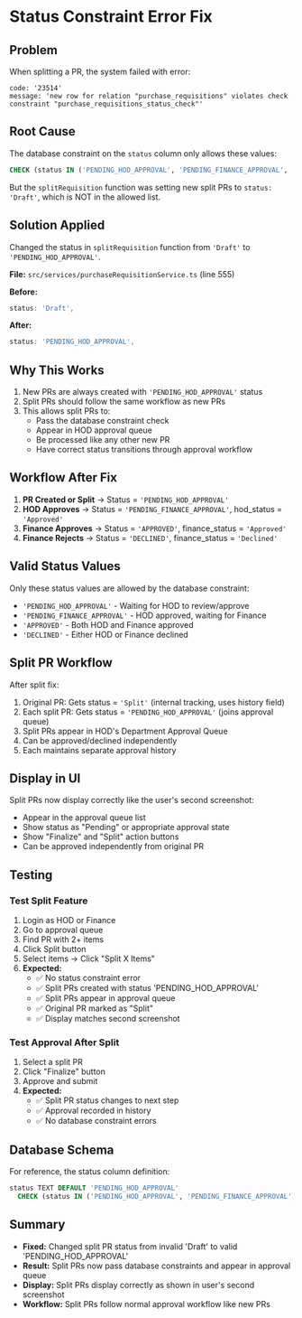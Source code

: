 # Status Constraint Error Fix

## Problem
When splitting a PR, the system failed with error:
```
code: '23514'
message: 'new row for relation "purchase_requisitions" violates check constraint "purchase_requisitions_status_check"'
```

## Root Cause
The database constraint on the `status` column only allows these values:
```sql
CHECK (status IN ('PENDING_HOD_APPROVAL', 'PENDING_FINANCE_APPROVAL', 'APPROVED', 'DECLINED'))
```

But the `splitRequisition` function was setting new split PRs to `status: 'Draft'`, which is NOT in the allowed list.

## Solution Applied
Changed the status in `splitRequisition` function from `'Draft'` to `'PENDING_HOD_APPROVAL'`.

**File:** `src/services/purchaseRequisitionService.ts` (line 555)

**Before:**
```typescript
status: 'Draft',
```

**After:**
```typescript
status: 'PENDING_HOD_APPROVAL',
```

## Why This Works
1. New PRs are always created with `'PENDING_HOD_APPROVAL'` status
2. Split PRs should follow the same workflow as new PRs
3. This allows split PRs to:
   - Pass the database constraint check
   - Appear in HOD approval queue
   - Be processed like any other new PR
   - Have correct status transitions through approval workflow

## Workflow After Fix
1. **PR Created or Split** → Status = `'PENDING_HOD_APPROVAL'`
2. **HOD Approves** → Status = `'PENDING_FINANCE_APPROVAL'`, hod_status = `'Approved'`
3. **Finance Approves** → Status = `'APPROVED'`, finance_status = `'Approved'`
4. **Finance Rejects** → Status = `'DECLINED'`, finance_status = `'Declined'`

## Valid Status Values
Only these status values are allowed by the database constraint:
- `'PENDING_HOD_APPROVAL'` - Waiting for HOD to review/approve
- `'PENDING_FINANCE_APPROVAL'` - HOD approved, waiting for Finance
- `'APPROVED'` - Both HOD and Finance approved
- `'DECLINED'` - Either HOD or Finance declined

## Split PR Workflow
After split fix:
1. Original PR: Gets status = `'Split'` (internal tracking, uses history field)
2. Each split PR: Gets status = `'PENDING_HOD_APPROVAL'` (joins approval queue)
3. Split PRs appear in HOD's Department Approval Queue
4. Can be approved/declined independently
5. Each maintains separate approval history

## Display in UI
Split PRs now display correctly like the user's second screenshot:
- Appear in the approval queue list
- Show status as "Pending" or appropriate approval state
- Show "Finalize" and "Split" action buttons
- Can be approved independently from original PR

## Testing

### Test Split Feature
1. Login as HOD or Finance
2. Go to approval queue
3. Find PR with 2+ items
4. Click Split button
5. Select items → Click "Split X Items"
6. **Expected:** 
   - ✅ No status constraint error
   - ✅ Split PRs created with status 'PENDING_HOD_APPROVAL'
   - ✅ Split PRs appear in approval queue
   - ✅ Original PR marked as "Split"
   - ✅ Display matches second screenshot

### Test Approval After Split
1. Select a split PR
2. Click "Finalize" button
3. Approve and submit
4. **Expected:**
   - ✅ Split PR status changes to next step
   - ✅ Approval recorded in history
   - ✅ No database constraint errors

## Database Schema
For reference, the status column definition:
```sql
status TEXT DEFAULT 'PENDING_HOD_APPROVAL' 
  CHECK (status IN ('PENDING_HOD_APPROVAL', 'PENDING_FINANCE_APPROVAL', 'APPROVED', 'DECLINED'))
```

## Summary
- **Fixed:** Changed split PR status from invalid 'Draft' to valid 'PENDING_HOD_APPROVAL'
- **Result:** Split PRs now pass database constraints and appear in approval queue
- **Display:** Split PRs display correctly as shown in user's second screenshot
- **Workflow:** Split PRs follow normal approval workflow like new PRs
